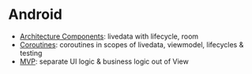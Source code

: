 # Android

- [Architecture Components](https://www.youtube.com/watch?v=FrteWKKVyzI): livedata with lifecycle, room
- [Coroutines](https://www.youtube.com/watch?v=BOHK_w09pVA): coroutines in scopes of livedata, viewmodel, lifecycles & testing
- [MVP](https://antonioleiva.com/mvp-android/): separate UI logic & business logic out of View
